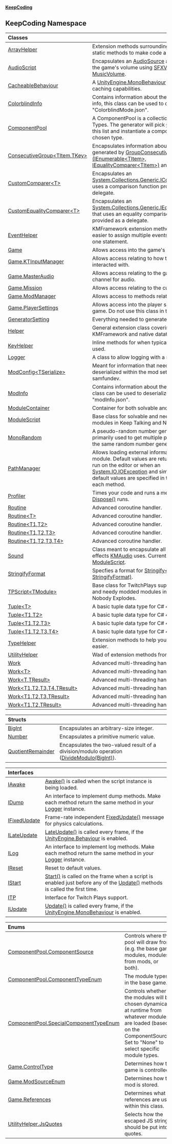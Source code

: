 #### [KeepCoding](index.md 'index')
## KeepCoding Namespace

| Classes | |
| :--- | :--- |
| [ArrayHelper](ArrayHelper.md 'KeepCoding.ArrayHelper') | Extension methods surrounding [System.Array](https://docs.microsoft.com/en-us/dotnet/api/System.Array 'System.Array') static methods to make code a bit shorter.<br/> |
| [AudioScript](AudioScript.md 'KeepCoding.AudioScript') | Encapsulates an [AudioSource](AudioScript.AudioSource.md 'KeepCoding.AudioScript.AudioSource') and scales it with the game's volume using [SFXVolume](Game.PlayerSettings.SFXVolume.md 'KeepCoding.Game.PlayerSettings.SFXVolume') and [MusicVolume](Game.PlayerSettings.MusicVolume.md 'KeepCoding.Game.PlayerSettings.MusicVolume').<br/> |
| [CacheableBehaviour](CacheableBehaviour.md 'KeepCoding.CacheableBehaviour') | A [UnityEngine.MonoBehaviour](https://docs.microsoft.com/en-us/dotnet/api/UnityEngine.MonoBehaviour 'UnityEngine.MonoBehaviour') with additional caching capabilities. <br/> |
| [ColorblindInfo](ColorblindInfo.md 'KeepCoding.ColorblindInfo') | Contains information about the colorblind mod's info, this class can be used to deserialize "ColorblindMode.json".<br/> |
| [ComponentPool](ComponentPool.md 'KeepCoding.ComponentPool') | A ComponentPool is a collection of Module Types. The generator will pick [Count](ComponentPool.Count.md 'KeepCoding.ComponentPool.Count') times from this list and instantiate a component of the chosen type.<br/> |
| [ConsecutiveGroup&lt;TItem,TKey&gt;](ConsecutiveGroup.TItem.TKey..md 'KeepCoding.ConsecutiveGroup&lt;TItem,TKey&gt;') | Encapsulates information about a group generated by [GroupConsecutive&lt;TItem&gt;(IEnumerable&lt;TItem&gt;, IEqualityComparer&lt;TItem&gt;)](UtilityHelper.GroupConsecutive.hS43g96DChE4TeC8nfg1sw.md 'KeepCoding.UtilityHelper.GroupConsecutive&lt;TItem&gt;(System.Collections.Generic.IEnumerable&lt;TItem&gt;, System.Collections.Generic.IEqualityComparer&lt;TItem&gt;)') and its overloads.<br/> |
| [CustomComparer&lt;T&gt;](CustomComparer.T..md 'KeepCoding.CustomComparer&lt;T&gt;') | Encapsulates an [System.Collections.Generic.IComparer&lt;&gt;](https://docs.microsoft.com/en-us/dotnet/api/System.Collections.Generic.IComparer-1 'System.Collections.Generic.IComparer`1') that uses a comparison function provided as a delegate.<br/> |
| [CustomEqualityComparer&lt;T&gt;](CustomEqualityComparer.T..md 'KeepCoding.CustomEqualityComparer&lt;T&gt;') | Encapsulates an [System.Collections.Generic.IEqualityComparer&lt;&gt;](https://docs.microsoft.com/en-us/dotnet/api/System.Collections.Generic.IEqualityComparer-1 'System.Collections.Generic.IEqualityComparer`1') that uses an equality comparison function provided as a delegate.<br/> |
| [EventHelper](EventHelper.md 'KeepCoding.EventHelper') | KMFramework extension methods that makes it easier to assign multiple events to a variable in one statement.<br/> |
| [Game](Game.md 'KeepCoding.Game') | Allows access into the game's internal code. <br/> |
| [Game.KTInputManager](Game.KTInputManager.md 'KeepCoding.Game.KTInputManager') | Allows access relating to how the game is being interacted with.<br/> |
| [Game.MasterAudio](Game.MasterAudio.md 'KeepCoding.Game.MasterAudio') | Allows access relating to the game's main master channel for audio.<br/> |
| [Game.Mission](Game.Mission.md 'KeepCoding.Game.Mission') | Allows access relating to the current mission.<br/> |
| [Game.ModManager](Game.ModManager.md 'KeepCoding.Game.ModManager') | Allows access to methods relating mod paths.<br/> |
| [Game.PlayerSettings](Game.PlayerSettings.md 'KeepCoding.Game.PlayerSettings') | Allows access into the player settings from the game. Do not use this class in the unity editor. <br/> |
| [GeneratorSetting](GeneratorSetting.md 'KeepCoding.GeneratorSetting') | Everything needed to generate a single bomb.<br/> |
| [Helper](Helper.md 'KeepCoding.Helper') | General extension class covering both KMFramework and native datatypes.<br/> |
| [KeyHelper](KeyHelper.md 'KeepCoding.KeyHelper') | Inline methods for when typically key words are used.<br/> |
| [Logger](Logger.md 'KeepCoding.Logger') | A class to allow logging with a specific format.<br/> |
| [ModConfig&lt;TSerialize&gt;](ModConfig.TSerialize..md 'KeepCoding.ModConfig&lt;TSerialize&gt;') | Meant for information that needs to be deserialized within the mod settings folder, by samfundev.<br/> |
| [ModInfo](ModInfo.md 'KeepCoding.ModInfo') | Contains information about the mod's info, this class can be used to deserialize every mod's "modInfo.json".<br/> |
| [ModuleContainer](ModuleContainer.md 'KeepCoding.ModuleContainer') | Container for both solvable and needy modules.<br/> |
| [ModuleScript](ModuleScript.md 'KeepCoding.ModuleScript') | Base class for solvable and needy modded modules in Keep Talking and Nobody Explodes.<br/> |
| [MonoRandom](MonoRandom.md 'KeepCoding.MonoRandom') | A pseudo-random number generator that is primarily used to get multiple platforms to share the same random number generator.<br/> |
| [PathManager](PathManager.md 'KeepCoding.PathManager') | Allows loading external information stored on the module. Default values are returned either when run on the editor or when an [System.IO.IOException](https://docs.microsoft.com/en-us/dotnet/api/System.IO.IOException 'System.IO.IOException') and similar occur. The default values are specified in the remarks of each method.<br/> |
| [Profiler](Profiler.md 'KeepCoding.Profiler') | Times your code and runs a method after [Dispose()](Profiler.Dispose().md 'KeepCoding.Profiler.Dispose()') runs.<br/> |
| [Routine](Routine.md 'KeepCoding.Routine') | Advanced coroutine handler.<br/> |
| [Routine&lt;T&gt;](Routine.T..md 'KeepCoding.Routine&lt;T&gt;') | Advanced coroutine handler. <br/> |
| [Routine&lt;T1,T2&gt;](Routine.T1.T2..md 'KeepCoding.Routine&lt;T1,T2&gt;') | Advanced coroutine handler. <br/> |
| [Routine&lt;T1,T2,T3&gt;](Routine.T1.T2.T3..md 'KeepCoding.Routine&lt;T1,T2,T3&gt;') | Advanced coroutine handler. <br/> |
| [Routine&lt;T1,T2,T3,T4&gt;](Routine.T1.T2.T3.T4..md 'KeepCoding.Routine&lt;T1,T2,T3,T4&gt;') | Advanced coroutine handler. <br/> |
| [Sound](Sound.md 'KeepCoding.Sound') | Class meant to encapsulate all types of sound effects [KMAudio](https://docs.microsoft.com/en-us/dotnet/api/KMAudio 'KMAudio') uses. Currently used in [ModuleScript](ModuleScript.md 'KeepCoding.ModuleScript').<br/> |
| [StringifyFormat](StringifyFormat.md 'KeepCoding.StringifyFormat') | Specfies a format for [Stringify&lt;T&gt;(T, StringifyFormat)](Helper.Stringify.MMjDPqfcLXL+EYRaH4glrw.md 'KeepCoding.Helper.Stringify&lt;T&gt;(T, KeepCoding.StringifyFormat)').<br/> |
| [TPScript&lt;TModule&gt;](TPScript.TModule..md 'KeepCoding.TPScript&lt;TModule&gt;') | Base class for TwitchPlays support for solvable and needy modded modules in Keep Talking and Nobody Explodes.<br/> |
| [Tuple&lt;T&gt;](Tuple.T..md 'KeepCoding.Tuple&lt;T&gt;') | A basic tuple data type for C# 4.<br/> |
| [Tuple&lt;T1,T2&gt;](Tuple.T1.T2..md 'KeepCoding.Tuple&lt;T1,T2&gt;') | A basic tuple data type for C# 4. <br/> |
| [Tuple&lt;T1,T2,T3&gt;](Tuple.T1.T2.T3..md 'KeepCoding.Tuple&lt;T1,T2,T3&gt;') | A basic tuple data type for C# 4. <br/> |
| [Tuple&lt;T1,T2,T3,T4&gt;](Tuple.T1.T2.T3.T4..md 'KeepCoding.Tuple&lt;T1,T2,T3,T4&gt;') | A basic tuple data type for C# 4. <br/> |
| [TypeHelper](TypeHelper.md 'KeepCoding.TypeHelper') | Extension methods to help you create data types easier.<br/> |
| [UtilityHelper](UtilityHelper.md 'KeepCoding.UtilityHelper') | Wad of extension methods from RT Util Core.<br/> |
| [Work](Work.md 'KeepCoding.Work') | Advanced multi-threading handler.<br/> |
| [Work&lt;T&gt;](Work.T..md 'KeepCoding.Work&lt;T&gt;') | Advanced multi-threading handler.<br/> |
| [Work&lt;T,TResult&gt;](Work.T.TResult..md 'KeepCoding.Work&lt;T,TResult&gt;') | Advanced multi-threading handler.<br/> |
| [Work&lt;T1,T2,T3,T4,TResult&gt;](Work.T1.T2.T3.T4.TResult..md 'KeepCoding.Work&lt;T1,T2,T3,T4,TResult&gt;') | Advanced multi-threading handler.<br/> |
| [Work&lt;T1,T2,T3,TResult&gt;](Work.T1.T2.T3.TResult..md 'KeepCoding.Work&lt;T1,T2,T3,TResult&gt;') | Advanced multi-threading handler.<br/> |
| [Work&lt;T1,T2,TResult&gt;](Work.T1.T2.TResult..md 'KeepCoding.Work&lt;T1,T2,TResult&gt;') | Advanced multi-threading handler.<br/> |

| Structs | |
| :--- | :--- |
| [BigInt](BigInt.md 'KeepCoding.BigInt') | Encapsulates an arbitrary-size integer.<br/> |
| [Number](Number.md 'KeepCoding.Number') | Encapsulates a primitive numeric value.<br/> |
| [QuotientRemainder](QuotientRemainder.md 'KeepCoding.QuotientRemainder') | Encapsulates the two-valued result of a division/modulo operation ([DivideModulo(BigInt)](BigInt.DivideModulo.hKNytB2JMgJyLX17vZnr3Q.md 'KeepCoding.BigInt.DivideModulo(KeepCoding.BigInt)')).<br/> |

| Interfaces | |
| :--- | :--- |
| [IAwake](IAwake.md 'KeepCoding.IAwake') | [Awake()](IAwake.Awake().md 'KeepCoding.IAwake.Awake()') is called when the script instance is being loaded.<br/>             |
| [IDump](IDump.md 'KeepCoding.IDump') | An interface to implement dump methods. Make each method return the same method in your [Logger](Logger.md 'KeepCoding.Logger') instance. <br/> |
| [IFixedUpdate](IFixedUpdate.md 'KeepCoding.IFixedUpdate') | Frame-rate independent [FixedUpdate()](IFixedUpdate.FixedUpdate().md 'KeepCoding.IFixedUpdate.FixedUpdate()') message for physics calculations.<br/> |
| [ILateUpdate](ILateUpdate.md 'KeepCoding.ILateUpdate') | [LateUpdate()](ILateUpdate.LateUpdate().md 'KeepCoding.ILateUpdate.LateUpdate()') is called every frame, if the [UnityEngine.Behaviour](https://docs.microsoft.com/en-us/dotnet/api/UnityEngine.Behaviour 'UnityEngine.Behaviour') is enabled.<br/>             |
| [ILog](ILog.md 'KeepCoding.ILog') | An interface to implement log methods. Make each method return the same method in your [Logger](Logger.md 'KeepCoding.Logger') instance.  <br/> |
| [IReset](IReset.md 'KeepCoding.IReset') | Reset to default values.<br/> |
| [IStart](IStart.md 'KeepCoding.IStart') | [Start()](IStart.Start().md 'KeepCoding.IStart.Start()') is called on the frame when a script is enabled just before any of the [Update()](IUpdate.Update().md 'KeepCoding.IUpdate.Update()') methods is called the first time.<br/>             |
| [ITP](ITP.md 'KeepCoding.ITP') | Interface for Twitch Plays support. <br/> |
| [IUpdate](IUpdate.md 'KeepCoding.IUpdate') | [Update()](IUpdate.Update().md 'KeepCoding.IUpdate.Update()') is called every frame, if the [UnityEngine.MonoBehaviour](https://docs.microsoft.com/en-us/dotnet/api/UnityEngine.MonoBehaviour 'UnityEngine.MonoBehaviour') is enabled.<br/>             |

| Enums | |
| :--- | :--- |
| [ComponentPool.ComponentSource](ComponentPool.ComponentSource.md 'KeepCoding.ComponentPool.ComponentSource') | Controls where this pool will draw from (e.g. the base game modules, modules from mods, or both).<br/> |
| [ComponentPool.ComponentTypeEnum](ComponentPool.ComponentTypeEnum.md 'KeepCoding.ComponentPool.ComponentTypeEnum') | The module types in the base game.<br/> |
| [ComponentPool.SpecialComponentTypeEnum](ComponentPool.SpecialComponentTypeEnum.md 'KeepCoding.ComponentPool.SpecialComponentTypeEnum') | Controls whether the modules will be chosen dynamically at runtime from whatever modules are loaded (based on the ComponentSource). Set to "None" to select specific module types.<br/> |
| [Game.ControlType](Game.ControlType.md 'KeepCoding.Game.ControlType') | Determines how the game is controlled.<br/> |
| [Game.ModSourceEnum](Game.ModSourceEnum.md 'KeepCoding.Game.ModSourceEnum') | Determines how the mod is stored.<br/> |
| [Game.References](Game.References.md 'KeepCoding.Game.References') | Determines what references are used within this class.<br/> |
| [UtilityHelper.JsQuotes](UtilityHelper.JsQuotes.md 'KeepCoding.UtilityHelper.JsQuotes') | Selects how the escaped JS string should be put into quotes. |
